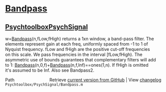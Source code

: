 # [Bandpass](Bandpass)
## [Psychtoolbox](Psychtoolbox)[PsychSignal](PsychSignal)

w=[Bandpass](Bandpass)(n,fLow,fHigh) returns a 1xn window, a band-pass filter. The  
elements represent gain at each freq, uniformly spaced from -1 to 1 of  
Nyquist frequency. fLow and fHigh are the positive cut-off frequencies  
on this scale. We pass frequencies in the interval [fLow,fHigh). The  
asymmetric use of bounds guarantees that complementary filters will add  
to 1: [Bandpass](Bandpass)(n,0,f)+[Bandpass](Bandpass)(n,f,Inf)==ones(1,n). If fHigh is omitted  
it's assumed to be Inf. Also see Bandpass2.  




<div class="code_header" style="text-align:right;">
  <span style="float:left;">Path&nbsp;&nbsp;</span> <span class="counter">Retrieve <a href=
  "https://raw.github.com/Psychtoolbox-3/Psychtoolbox-3/beta/Psychtoolbox/PsychSignal/Bandpass.m">current version from GitHub</a> | View <a href=
  "https://github.com/Psychtoolbox-3/Psychtoolbox-3/commits/beta/Psychtoolbox/PsychSignal/Bandpass.m">changelog</a></span>
</div>
<div class="code">
  <code>Psychtoolbox/PsychSignal/Bandpass.m</code>
</div>

